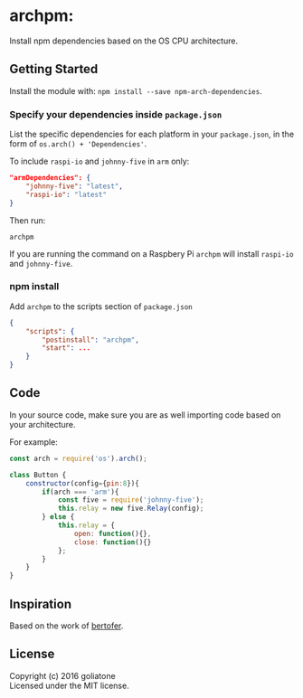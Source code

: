 # archpm:

Install npm dependencies based on the OS CPU architecture.

## Getting Started

Install the module with: `npm install --save npm-arch-dependencies`.

### Specify your dependencies inside `package.json`

List the specific dependencies for each platform in your `package.json`, in the form of `os.arch() + 'Dependencies'`.

To include `raspi-io` and `johnny-five` in `arm` only:
```json
"armDependencies": {
    "johnny-five": "latest",
    "raspi-io": "latest"
}
```

Then run:

```
archpm
```

If you are running the command on a Raspbery Pi `archpm` will install `raspi-io` and `johnny-five`.

### npm install
Add `archpm` to the scripts section of `package.json`

```json
{
    "scripts": {
        "postinstall": "archpm",
        "start": ...
    }
}
```

## Code
In your source code, make sure you are as well importing code based on your architecture.

For example:
```js
const arch = require('os').arch();

class Button {
    constructor(config={pin:8}){
        if(arch === 'arm'){
            const five = require('johnny-five');
            this.relay = new five.Relay(config);
        } else {
            this.relay = {
                open: function(){},
                close: function(){}
            };
        }
    }
}
```

## Inspiration
Based on the work of [bertofer][bertofer].

## License
Copyright (c) 2016 goliatone  
Licensed under the MIT license.

[bertofer]:https://github.com/bertofer/npm-platform-dependencies
